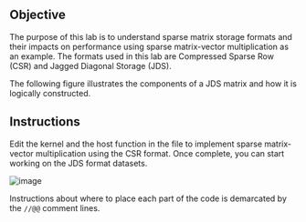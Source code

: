 
## Objective


The purpose of this lab is to understand sparse matrix storage formats and their impacts on performance using sparse matrix-vector multiplication as an example. The formats used in this lab are Compressed Sparse Row (CSR) and Jagged Diagonal Storage (JDS).


The following figure illustrates the components of a JDS matrix and how it is logically constructed.


## Instructions

Edit the kernel and the host function in the file to implement sparse matrix-vector multiplication using the CSR format. Once complete, you can start working on the JDS format datasets.


![image](/mp/24/imgs/figure.png "thumbnail")


Instructions about where to place each part of the code is
demarcated by the `//@@` comment lines.
